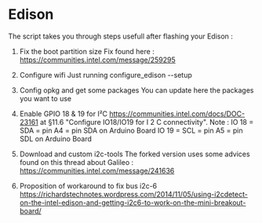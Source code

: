 Edison
======
The script takes you through steps usefull after flashing your Edison :

1. Fix the boot partition size
  Fix found here : https://communities.intel.com/message/259295

2. Configure wifi
  Just running configure_edison --setup

3. Config opkg and get some packages
  You can update here the packages you want to use

4. Enable GPIO 18 & 19 for I²C
  https://communities.intel.com/docs/DOC-23161 at §11.6 "Configure IO18/IO19 for I 2 C connectivity". Note :
    IO 18 = SDA = pin A4 = pin SDA on Arduino Board
    IO 19 = SCL = pin A5 = pin SDL on Arduino Board

5. Download and custom i2c-tools
  The forked version uses some advices found on this thread about Galileo : https://communities.intel.com/message/241636

6. Proposition of workaround to fix bus i2c-6
  https://richardstechnotes.wordpress.com/2014/11/05/using-i2cdetect-on-the-intel-edison-and-getting-i2c6-to-work-on-the-mini-breakout-board/
